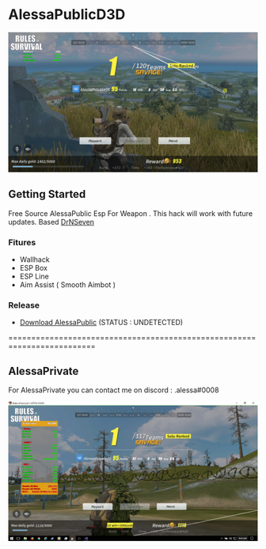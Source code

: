 # AlessaPublicD3D

![screenshot](https://github.com/alessa0008/AlessaPublicD3D/blob/master/alessapublic.png)

## Getting Started
Free Source AlessaPublic Esp For Weapon . This hack will work with future updates. 
Based [DrNSeven](https://github.com/DrNseven)

### Fitures
* Wallhack
* ESP Box
* ESP Line
* Aim Assist ( Smooth Aimbot )

### Release
* [Download AlessaPublic](http://www.mediafire.com/file/7cd3tv5vxsbnf7x/AlessaPublic.rar) (STATUS : UNDETECTED)

=========================================================================

## AlessaPrivate
For AlessaPrivate you can contact me on discord : .alessa#0008

![screenshot](https://github.com/alessa0008/AlessaPublicD3D/blob/master/alessaprivate.png)
